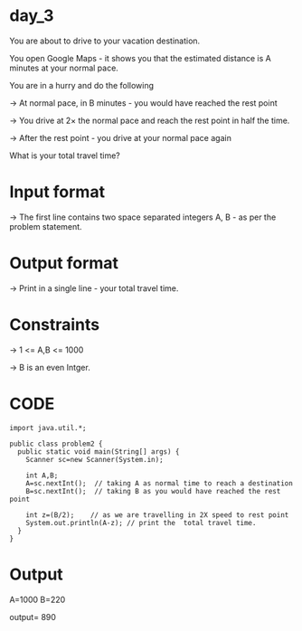# day_3

You are about to drive to your vacation destination.

You open Google Maps - it shows you that the estimated distance is A minutes at your normal pace.

You are in a hurry and do the following

->  At normal pace, in B minutes - you would have reached the rest point


->  You drive at 2× the normal pace and reach the rest point in half the time.

->  After the rest point - you drive at your normal pace again

What is your total travel time?

# Input format
->  The first line contains two space separated integers A, B - as per the problem statement.

# Output format
->  Print in a single line - your total travel time.

# Constraints
->  1 <= A,B <= 1000

->  B is an even Intger.

# CODE

    import java.util.*;

    public class problem2 {
      public static void main(String[] args) {
        Scanner sc=new Scanner(System.in);

        int A,B;
        A=sc.nextInt();  // taking A as normal time to reach a destination 
        B=sc.nextInt();  // taking B as you would have reached the rest point

        int z=(B/2);    // as we are travelling in 2X speed to rest point
        System.out.println(A-z); // print the  total travel time.
      }
    }

# Output
A=1000
B=220

output= 890
